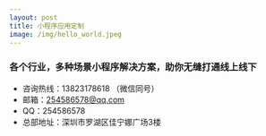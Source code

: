 ```yaml
---
layout: post
title: 小程序应用定制
image: /img/hello_world.jpeg
---
```


### 各个行业，多种场景小程序解决方案，助你无缝打通线上线下

- 咨询热线：13823178618 （微信同号）
- 邮箱：254586578@qq.com
- QQ：254586578
- 总部地址：深圳市罗湖区佳宁娜广场3楼
